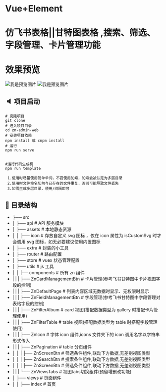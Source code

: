 <!--
 * @Descripttion: 
 * @version: v1.3.0
 * @Author: LiZeju
 * @Date: 2022-07-05 16:15:07
 * @LastEditors: LiZeju
 * @LastEditTime: 2022-07-05 17:28:15
-->

# Vue+Element

# 仿飞书表格||甘特图表格 ,搜索、筛选、字段管理、卡片管理功能

# 效果预览
![我是预览图片](https://raw.githubusercontent.com/Confidence-lzj/Vue-Filter-Table/main/assets/images/preview/preview-1.gif)
![我是预览图片](https://raw.githubusercontent.com/Confidence-lzj/Vue-Filter-Table/main/assets/images/preview/preview-2.gif)



## 🔈 项目启动

```
# 克隆项目
git clone
# 进入项目目录
cd zn-admin-web
# 安装项目依赖
npm install 或 cnpm install
# 运行
npm run serve
```

```

#运行代码生成机
npm run template

 1.使用时尽量使用简单单词，不要使用驼峰，驼峰会被认定为多层目录
 2.使用时文件命名切勿与已存在的文件重复，否则可能导致文件丢失
 3.如需生成多层目录，使用/间隔即可
```

## 🔗 目录结构

- ├── src
- │ ├── api # API 服务模块
- │ ├── assets # 本地静态资源
- │ │ ├── icon # 存放自定义 svg 图标 ，仅在 icon 属性为 isCustomSvg 时才会调用 svg 图标，如无必要建议使用内置图标
- │ ├── extra # 封装的小工具
- │ ├── router # 路由配置
- │ ├── store # vuex 状态管理配置
- │ ├── utils # js 工具
- │ │ |── components # 所有 zn 组件
- | | | ├── ZnCardManagementBtn # 卡片管理(参考飞书甘特图中卡片视图字段的控制)
- | | | ├── ZnDefaultPage # 列表内容区域无数据时显示、无权限时显示
- | | | ├── ZnFieldManagementBtn # 字段管理(参考飞书甘特图中字段管理对表格字段的控制)
- | | | ├── ZnFilterAlbum # card 视图(搭配数据类型为 gallery 时搭配卡片管理使用)
- | | | ├── ZnFilterTable # table 视图(搭配数据类型为 table 时搭配字段管理使用)
- | | | ├── ZnIcon # 字体 icon 组件,icons 文件夹下的 icon 调用名字以字符串形式传入
- | | | ├── ZnPagination # table 分页组件
- │ │ | ├── ZnScreenBtn # 筛选条件组件,联动下方数据,无差别视图类型
- │ │ | ├── ZnSearchBtn # 搜索条件组件,联动下方数据,无差别视图类型
- │ │ | ├── ZnScreenBtn # 筛选条件组件,联动下方数据,无差别视图类型
- | | | └── ZnViewsTabs # 视图tabs切换组件(预留增删改功能)
- │ ├── views # 页面组件
- │ │ ├── index # 首页
